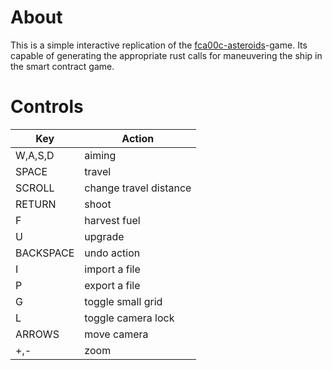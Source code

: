 # About
This is a simple interactive replication of the [fca00c-asteroids](https://github.com/stellar/fca00c-asteroids)-game. Its capable of generating the appropriate rust calls for maneuvering the ship in the smart contract game.

# Controls
| Key   | Action 
|-      |-
| W,A,S,D   | aiming
| SPACE     | travel
| SCROLL    | change travel distance
| RETURN    | shoot
| F         | harvest fuel
| U         | upgrade
| BACKSPACE | undo action
| I         | import a file
| P         | export a file
| G         | toggle small grid
| L         | toggle camera lock
| ARROWS    | move camera
| +,-       | zoom